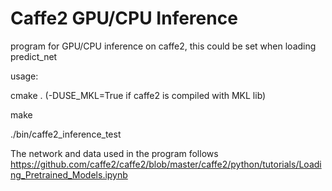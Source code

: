 # Caffe2 GPU/CPU Inference 

program for GPU/CPU inference on caffe2, this could be set when loading predict_net

usage:

cmake . (-DUSE_MKL=True if caffe2 is compiled with MKL lib)

make

./bin/caffe2_inference_test

The network and data used in the program follows https://github.com/caffe2/caffe2/blob/master/caffe2/python/tutorials/Loading_Pretrained_Models.ipynb
